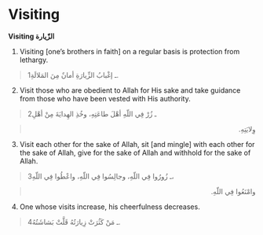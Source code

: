 Visiting
========

**Visiting الزّيارة**

1. Visiting [one’s brothers in faith] on a regular basis is protection
from lethargy.

> 1ـ إغْبابُ الزِّيارَةِ أمانٌ مِنَ المَلالَةِ.

2. Visit those who are obedient to Allah for His sake and take guidance
from those who have been vested with His authority.

> 2ـ زُرْ فِي اللّهِ أهْلَ طاعَتِهِ، وخُذِ الهِدايَةَ مِنْ أهْلِ
<blockquote dir="rtl">
  <p>
وِلايَتِهِ.
  </p>
</blockquote>

3. Visit each other for the sake of Allah, sit [and mingle] with each
other for the sake of Allah, give for the sake of Allah and withhold for
the sake of Allah.

> 3ـ زُورُوا فِي اللّهِ، وجالِسُوا فِي اللّهِ، واعْطُوا فِي اللّهِ،
<blockquote dir="rtl">
  <p>
وامْنَعُوا فِي اللّهِ.
  </p>
</blockquote>

4. One whose visits increase, his cheerfulness decreases.

> 4ـ مَنْ كَثُرَتْ زِيارَتُهُ قَلَّتْ بَشاشَتُهُ.


